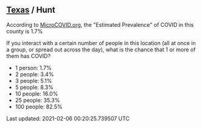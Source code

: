 
## [Texas](/united-states/texas) / Hunt

According to [MicroCOVID.org](http://microcovid.org),
the "Estimated Prevalence" of COVID in this county is 1.7%

If you interact with a certain number of people in this location
(all at once in a group, or spread out across the day), what is the chance that
1 or more of them has COVID?

- 1 person: 1.7%
- 2 people: 3.4%
- 3 people: 5.1%
- 5 people: 8.3%
- 10 people: 16.0%
- 25 people: 35.3%
- 100 people: 82.5%

Last updated: 2021-02-06 00:20:25.739507 UTC

